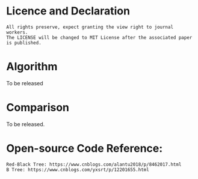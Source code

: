 # Licence and Declaration
    All rights preserve, expect granting the view right to journal workers.
    The LICENSE will be changed to MIT License after the associated paper is published.

# Algorithm
To be released

# Comparison
To be released.

# Open-source Code Reference:
    Red-Black Tree: https://www.cnblogs.com/alantu2018/p/8462017.html
    B Tree: https://www.cnblogs.com/yxsrt/p/12201655.html